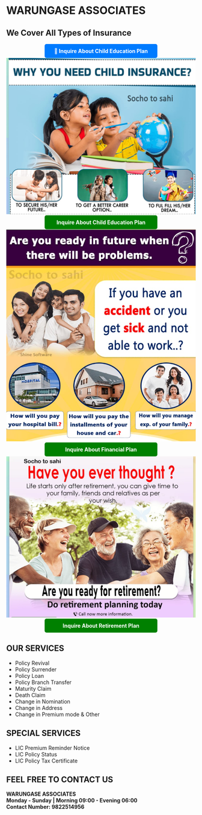 # WARUNGASE ASSOCIATES

## We Cover All Types of Insurance

<div style="text-align:center;">
    <a href="https://www.google.com/" style="display:inline-block; padding:10px 0; width:300px; background-color:#007bff; color:#fff; text-decoration:none; border-radius:5px; font-weight:bold; cursor:pointer;">🔗 Inquire About Child Education Plan</a>
</div>

<img src="ch_plan.jpg" alt="Child Planning"> 
<div style="text-align:center;">
    <a href="https://www.google.com/" style="display:inline-block; padding:10px 0; width:300px; background-color:#008000; color:#ffffff; text-decoration:none; border-radius:5px; font-weight:bold;">Inquire About Child Education Plan</a>
</div>

<img src="fin_plan.jpg" alt="Financial Planning">
<div style="text-align:center;">
    <a href="https://www.google.com/" style="display:inline-block; padding:10px 0; width:300px; background-color:#008000; color:#ffffff; text-decoration:none; border-radius:5px; font-weight:bold;">Inquire About Financial Plan</a>
</div>

<img src="ret_plan.jpg" alt="Financial Planning">
<div style="text-align:center;">
    <a href="https://www.google.com/" style="display:inline-block; padding:10px 0; width:300px; background-color:#008000; color:#ffffff; text-decoration:none; border-radius:5px; font-weight:bold;">Inquire About Retirement Plan</a>
</div>


## OUR SERVICES

- Policy Revival
- Policy Surrender
- Policy Loan
- Policy Branch Transfer
- Maturity Claim
- Death Claim
- Change in Nomination
- Change in Address    
- Change in Premium mode & Other

## SPECIAL SERVICES

- LIC Premium Reminder Notice
- LIC Policy Status
- LIC Policy Tax Certificate
 
## FEEL FREE TO CONTACT US

**WARUNGASE ASSOCIATES**<br>
**Monday - Sunday | Morning 09:00 - Evening 06:00**<br>
**Contact Number: 9822514956**













